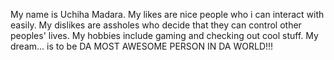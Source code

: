 My name is Uchiha Madara. 
My likes are nice people who i can interact with easily. 
My dislikes are assholes who decide that they can control other peoples' lives. 
My hobbies include gaming and checking out cool stuff. 
My dream... is to be DA MOST AWESOME PERSON IN DA WORLD!!!
